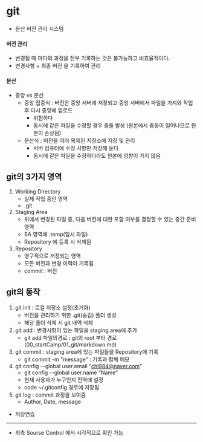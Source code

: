 # git
- 분산 버전 관리 시스템
#### 버전 관리
- 변경될 때 마다의 과정을 전부 기록하는 것은 불가능하고 비효율적이다.
- 변경사항 + 최종 버전 을 기록하여 관리
#### 분산
- 중앙 vs 분산
    - 중앙 집중식 : 버전은 중앙 서버에 저장되고 중앙 서버에서 파일을 가져와 작업 후 다시 중앙에 업로드
        - 위험하다
        - 동시에 같은 파일을 수정할 경우 충돌 발생 (원본에서 충동이 일어나므로 원본이 손상됨)
    - 분산식 : 버전을 여러 복제된 저장소에 저장 및 관리
        - 서버 컴퓨터에 수정 사항만 저장해 둔다
        - 동시에 같은 파일을 수정하더라도 원본에 영향이 가지 않음
## git의 3가지 영역
1. Working Directory
    - 실제 작업 중인 영역
    - .git
2. Staging Area
    - 위에서 변경된 파일 중, 다음 버전에 대한 포함 여부를 결정할 수 있는 중간 준비 영역
    - SA 영역에 .temp(임시 파일)
    - Repository 에 등록 시 삭제됨
3. Repository
    - 영구적으로 저장되는 영역
    - 모든 버전과 변경 이력이 기록됨
    - commit : 버전
## git의 동작
1. git init : 로컬 저장소 설정(초기화)
    - 버전을 관리하기 위한 .git(숨김) 폴더 생성
    - 해당 폴더 삭제 시 git 내역 삭제
2. git add : 변경사항이 있는 파일을 staging area에 추가
    - git add 파일의경로 : git의 root 부터 경로(00_startCamp/01_git/markdown.md)
3. git commit : staging area에 있는 파일들을 Repository에 기록
    - git commit -m "message" : 기록과 함께 메모
4. git config --global user.email "chl984@naver.com"
    - git config --global user.name "Name"
    - 현재 사용자가 누구인지 전역에 설정
    - code ~/.gitconfig 경로에 저장됨
5. git log : commit 과정을 보여줌
    - Author, Date, message
- 저장연습
---
- 죄측 Sourse Control 에서 시각적으로 확인 가능